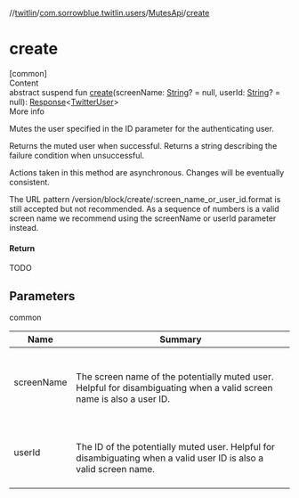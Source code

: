 //[twitlin](../../index.md)/[com.sorrowblue.twitlin.users](../index.md)/[MutesApi](index.md)/[create](create.md)



# create  
[common]  
Content  
abstract suspend fun [create](create.md)(screenName: [String](https://kotlinlang.org/api/latest/jvm/stdlib/kotlin/-string/index.html)? = null, userId: [String](https://kotlinlang.org/api/latest/jvm/stdlib/kotlin/-string/index.html)? = null): [Response](../../com.sorrowblue.twitlin.client/-response/index.md)<[TwitterUser](../../com.sorrowblue.twitlin.objects/-twitter-user/index.md)>  
More info  


Mutes the user specified in the ID parameter for the authenticating user.



Returns the muted user when successful. Returns a string describing the failure condition when unsuccessful.



Actions taken in this method are asynchronous. Changes will be eventually consistent.



The URL pattern /version/block/create/:screen_name_or_user_id.format is still accepted but not recommended. As a sequence of numbers is a valid screen name we recommend using the screenName or userId parameter instead.



#### Return  


TODO



## Parameters  
  
common  
  
|  Name|  Summary| 
|---|---|
| <a name="com.sorrowblue.twitlin.users/MutesApi/create/#kotlin.String?#kotlin.String?/PointingToDeclaration/"></a>screenName| <a name="com.sorrowblue.twitlin.users/MutesApi/create/#kotlin.String?#kotlin.String?/PointingToDeclaration/"></a><br><br>The screen name of the potentially muted user. Helpful for disambiguating when a valid screen name is also a user ID.<br><br>
| <a name="com.sorrowblue.twitlin.users/MutesApi/create/#kotlin.String?#kotlin.String?/PointingToDeclaration/"></a>userId| <a name="com.sorrowblue.twitlin.users/MutesApi/create/#kotlin.String?#kotlin.String?/PointingToDeclaration/"></a><br><br>The ID of the potentially muted user. Helpful for disambiguating when a valid user ID is also a valid screen name.<br><br>
  
  



